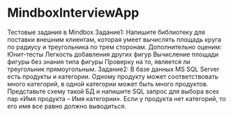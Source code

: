 # MindboxInterviewApp
Тестовые задания в Mindbox
Задание1:
Напишите библиотеку для поставки внешним клиентам, которая умеет вычислять
площадь круга по радиусу и треугольника по трем сторонам. Дополнительно оценим:
Юнит-тесты Легкость добавления других фигур Вычисление площади фигуры без
знания типа фигуры Проверку на то, является ли треугольник прямоугольным.
Задание2:
В базе данных MS SQL Server есть продукты и категории. Одному продукту может
соответствовать много категорий, в одной категории может быть много продуктов.
Представьте схему такой БД и напишите SQL запрос для выбора всех пар «Имя продукта –
Имя категории». Если у продукта нет категорий, то его имя все равно должно выводиться.
